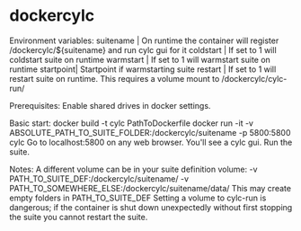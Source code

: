 # dockercylc
Environment variables:
suitename | On runtime the container will register /dockercylc/${suitename} and run cylc gui for it
coldstart | If set to 1 will coldstart suite on runtime
warmstart | If set to 1 will warmstart suite on runtime
startpoint| Startpoint if warmstarting suite
restart   | If set to 1 will restart suite on runtime. 
This requires a volume mount to /dockercylc/cylc-run/

Prerequisites:
Enable shared drives in docker settings.

Basic start:
docker build -t cylc PathToDockerfile
docker run -it -v ABSOLUTE_PATH_TO_SUITE_FOLDER:/dockercylc/suitename -p 5800:5800 cylc
Go to localhost:5800 on any web browser. You'll see a cylc gui. Run the suite.

Notes:
A different volume can be in your suite definition volume: -v PATH_TO_SUITE_DEF:/dockercylc/suitename/ -v PATH_TO_SOMEWHERE_ELSE:/dockercylc/suitename/data/
	This may create empty folders in PATH_TO_SUITE_DEF
Setting a volume to cylc-run is dangerous; if the container is shut down unexpectedly without first stopping the suite you cannot restart the suite.
